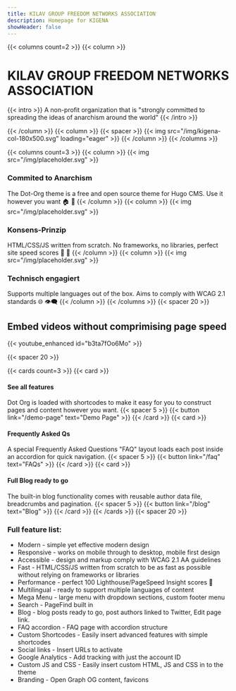 ```yaml
---
title: KILAV GROUP FREEDOM NETWORKS ASSOCIATION
description: Homepage for KIGENA
showHeader: false
---
```


{{< columns count=2 >}}
{{< column >}}
# KILAV GROUP FREEDOM NETWORKS ASSOCIATION

{{< intro >}}
A non-profit organization that is "strongly committed to spreading the ideas of anarchism around the world"
{{< /intro >}}

{{< /column >}}
{{< column >}}
{{< spacer >}}
{{< img src="/img/kigena-col-180x500.svg" loading="eager" >}}
{{< /column >}}
{{< /columns >}}

{{< columns count=3 >}}
{{< column >}}
{{< img src="/img/placeholder.svg" >}}
### Commited to Anarchism
The Dot-Org theme is a free and open source theme for Hugo CMS. Use it however you want 🏠 🧱
{{< /column >}}
{{< column >}}
{{< img src="/img/placeholder.svg" >}}
### Konsens-Prinzip
HTML/CSS/JS written from scratch. No frameworks, no libraries, perfect site speed scores 🚀 🧨
{{< /column >}}
{{< column >}}
{{< img src="/img/placeholder.svg" >}}
### Technisch engagiert
Supports multiple languages out of the box. Aims to comply with WCAG 2.1 standards 🌐 👁️‍🗨️
{{< /column >}}
{{< /columns >}}
{{< spacer 20 >}}
## Embed videos without comprimising page speed

{{< youtube_enhanced id="b3ta7fOo6Mo" >}}

{{< spacer 20 >}}

{{< cards count=3 >}}
{{< card >}}
#### See all features
Dot Org is loaded with shortcodes to make it easy for you to construct pages and content however you want.
{{< spacer 5 >}}
{{< button link="/demo-page" text="Demo Page" >}}
{{< /card >}}
{{< card >}}
#### Frequently Asked Qs
A special Frequently Asked Questions "FAQ" layout loads each post inside an accordion for quick navigation.
{{< spacer 5 >}}
{{< button link="/faq" text="FAQs" >}}
{{< /card >}}
{{< card >}}
#### Full Blog ready to go
The built-in blog functionality comes with reusable author data file, breadcrumbs and pagination.
{{< spacer 5 >}}
{{< button link="/blog" text="Blog" >}}
{{< /card >}}
{{< /cards >}}
{{< spacer 20 >}}

### Full feature list:

- Modern - simple yet effective modern design
- Responsive - works on mobile through to desktop, mobile first design
- Accessible - design and markup comply with WCAG 2.1 AA guidelines
- Fast - HTML/CSS/JS written from scratch to be as fast as possible without relying on frameworks or libraries
- Performance - perfect 100 Lighthouse/PageSpeed Insight scores :rocket:
- Multilingual - ready to support multiple languages of content
- Mega Menu - large menu with dropdown sections, custom footer menu
- Search - PageFind built in
- Blog - blog posts ready to go, post authors linked to Twitter, Edit page link.
- FAQ accordion - FAQ page with accordion structure
- Custom Shortcodes - Easily insert advanced features with simple shortcodes
- Social links - Insert URLs to activate
- Google Analytics - Add tracking with just the account ID
- Custom JS and CSS - Easily insert custom HTML, JS and CSS in to the theme
- Branding - Open Graph OG content, favicons